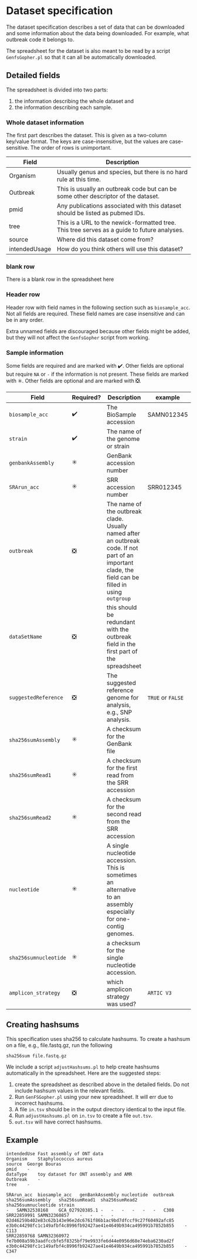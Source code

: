 # Dataset specification

The dataset specification describes a set of data that can be downloaded
and some information about the data being downloaded.
For example, what outbreak code it belongs to.

The spreadsheet for the dataset is also meant to be read by a script
`GenfsGopher.pl` so that it can all be automatically downloaded.

## Detailed fields

The spreadsheet is divided into two parts:
1) the information describing the whole dataset and 
2) the information describing each sample.

### Whole dataset information

The first part describes the dataset.
This is given as a two-column key/value format.
The keys are case-insensitive, but the values are case-sensitive.  The order of rows is unimportant.

| Field        | Description |
| ------------ | ----------- |
| Organism     | Usually genus and species, but there is no hard rule at this time. |
| Outbreak     | This is usually an outbreak code but can be some other descriptor of the dataset. |
| pmid         | Any publications associated with this dataset should be listed as pubmed IDs. |
| tree         | This is a URL to the newick-formatted tree.  This tree serves as a guide to future analyses. |
| source       | Where did this dataset come from? |
| intendedUsage| How do you think others will use this dataset? |

### blank row

There is a blank row in the spreadsheet here

### Header row

Header row with field names in the following section such as `biosample_acc`.
Not all fields are required.
These field names are case insensitive and can be in any order.

Extra unnamed fields are discouraged because other fields might be added,
but they will not affect the `GenfsGopher` script from working.

### Sample information

Some fields are required and are marked with :heavy_check_mark:.
Other fields are optional but require `NA` or `-` if the information is not present. These fields are marked with :eight_spoked_asterisk:.
Other fields are optional and are marked with :negative_squared_cross_mark:.

| Field         | Required? | Description | example    |
| ------------- | --------- | ----------- | ---------- |
| `biosample_acc` | :heavy_check_mark:    | The BioSample accession | SAMN012345 |
| `strain`      | :heavy_check_mark:      | The name of the genome or strain | |
|`genbankAssembly`| :eight_spoked_asterisk: | GenBank accession number | |
|`SRArun_acc`   | :eight_spoked_asterisk: | SRR accession number | SRR012345 |
| `outbreak`    | :negative_squared_cross_mark: | The name of the outbreak clade.  Usually named after an outbreak code.  If not part of an important clade, the field can be filled in using `outgroup` | |
| `dataSetName` | :negative_squared_cross_mark: | this should be redundant with the outbreak field in the first part of the spreadsheet | |
| `suggestedReference` | :negative_squared_cross_mark: | The suggested reference genome for analysis, e.g., SNP analysis. | `TRUE` or `FALSE` |
| `sha256sumAssembly` | :eight_spoked_asterisk: | A checksum for the GenBank file | |
| `sha256sumRead1` | :eight_spoked_asterisk: | A checksum for the first read from the SRR accession | |
| `sha256sumRead2` | :eight_spoked_asterisk: | A checksum for the second read from the SRR accession | |
| `nucleotide` | :eight_spoked_asterisk: | A single nucleotide accession. This is sometimes an alternative to an assembly especially for one-contig genomes. | |
| `sha256sumnucleotide` | :eight_spoked_asterisk: | a checksum for the single nucleotide accession. |  |
| `amplicon_strategy` | :negative_squared_cross_mark: | which amplicon strategy was used? | `ARTIC V3`|

## Creating hashsums

This specification uses sha256 to calculate hashsums.
To create a hashsum on a file, e.g., file.fastq.gz, run the following

    sha256sum file.fastq.gz

We include a script `adjustHashsums.pl` to help create hashsums automatically in the spreadsheet.
Here are the suggested steps:

1. create the spreadsheet as described above in the detailed fields.
Do not include hashsum values in the relevant fields.
2. Run `GenFSGopher.pl` using your new spreadsheet.
It will err due to incorrect hashsums.
3. A file `in.tsv` should be in the output directory identical to the input file.
4. Run `adjustHashsums.pl` on `in.tsv` to create a file `out.tsv`.
5. `out.tsv` will have correct hashsums.

## Example

```tsv
intendedUse	Fast assembly of ONT data									
Organism	Staphylococcus aureus									
source	George Bouras									
pmid	-									
dataType	toy dataset for ONT assembly and AMR									
Outbreak	-									
tree	-									
										
SRArun_acc	biosample_acc	genBankAssembly	nucleotide	outbreak	sha256sumAssembly	sha256sumRead1	sha256sumRead2	sha256sumnucleotide	strain	
-	SAMN32538168	GCA_027920385.1	-	-	-	-	-	-	C308	
SRR22859991	SAMN32360857	-	-	-	-	02d46259b402e83c62b143e96e2dc6761f86b1ac9bd7dfccf9c27f60492afc85	e3b0c44298fc1c149afbf4c8996fb92427ae41e4649b934ca495991b7852b855	-	C113	
SRR22859768	SAMN32360972	-	-	-	-	fe7b008a59b3aadfccbfe5f8325bf79e9933fe6d44e0956d68e74eba6230ad2f	e3b0c44298fc1c149afbf4c8996fb92427ae41e4649b934ca495991b7852b855	-	C347	
```

